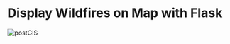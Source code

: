 
# Display Wildfires on Map with Flask 
![postGIS](https://github.com/daniel2036/disProject/assets/71909361/343c9617-592c-48e5-80a4-17e85e3fbd75)
